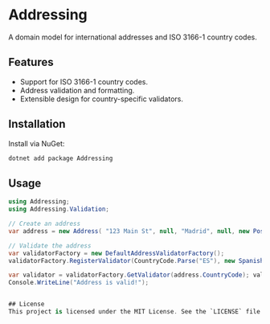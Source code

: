﻿# Addressing

A domain model for international addresses and ISO 3166-1 country codes.

## Features
- Support for ISO 3166-1 country codes.
- Address validation and formatting.
- Extensible design for country-specific validators.

## Installation
Install via NuGet:
```bash
dotnet add package Addressing
```

## Usage
```csharp
using Addressing;
using Addressing.Validation;

// Create an address
var address = new Address( "123 Main St", null, "Madrid", null, new PostalCode("28001", CountryCode.Parse("ES")), CountryCode.Parse("ES"));

// Validate the address
var validatorFactory = new DefaultAddressValidatorFactory();
validatorFactory.RegisterValidator(CountryCode.Parse("ES"), new SpanishAddressValidator());

var validator = validatorFactory.GetValidator(address.CountryCode); validator.Validate(address);
Console.WriteLine("Address is valid!");


## License
This project is licensed under the MIT License. See the `LICENSE` file for details.
